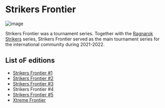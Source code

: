 # Strikers Frontier

![image](https://github.com/inabikarilibrary/inalib/assets/110833255/9c7844da-6c8e-4202-8f31-bf4d773d60a7)

Strikers Frontier was a tournament series.
Together with the [Ragnarok Strikers](/inapedia/tournaments/ragna/ragnamain.md) series,
Strikers Frontier served as the main tournament series for the international community during 2021-2022.

## List oF editions
- [Strikers Frontier #1](sf1.md)
- [Strikers Frontier #2](sf2.md)
- [Strikers Frontier #3](sf3.md)
- Strikers Frontier #4
- [Strikers Frontier #5](sf4.md)
- [Xtreme Frontier](xf.md)
